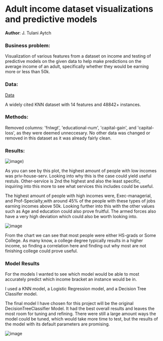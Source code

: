 # Adult income dataset visualizations and predictive models

**Author**: J. Tulani Aytch

### Business problem:

Visualization of various features from a dataset on income and testing of predictive models on the given data to help make predictions on the average income of an adult, specifically whether they would be earning more or less than 50k.


### Data:
[Data](https://www.kaggle.com/datasets/wenruliu/adult-income-dataset)

A widely cited KNN dataset with 14 features and 48842+ instances.

### Methods:
Removed columns: 'fnlwgt', 'educational-num', 'capital-gain', and 'capital-loss', as they were deemed unneccesary.
No other data was changed or removed in this dataset as it was already fairly clean.

### Results:

![image](https://user-images.githubusercontent.com/112998617/205214146-2d1fa016-785f-4fa3-a19e-1fdc67bf8e8b.png))

As you can see by this plot, the highest amount of people with low incomes was priv-house-serv. Looking into why this is the case could yield useful restuls.
Other-service is 2nd the highest and also the least specific, inquiring into this more to see what services this includes could be useful.

The highest amount of people with high incomes were, Exec-managerial, and Prof-Specialty,with around 45% of the people with these types of jobs earning incomes above 50k. Looking further into this with the other values such as Age and education could also prove fruitful.
The armed forces also have a very high deviation which could also be worth looking into.


![image](https://user-images.githubusercontent.com/112998617/204623129-2350d691-77ef-4567-a57d-e3023269f432.png)

From the chart we can see that most people were either HS-grads or Some College. As many know, a college degree typically results in a higher income, so finding a correlation here and finding out why most are not finishing college could prove useful.
### Model Results

For the models I wanted to see which model would be able to most accurately predict which income bracket an instance would be in.

I used a KNN model, a Logistic Regression model, and a Decision Tree Classifer model.

The final model I have chosen for this project will be the original DecisionTreeClassifier Model.
It had the best overall results and leaves the most room for tuning and refining.
There were still a large amount ways the model could be tuned, which would take more time to test, but the results of the model with its default parameters are promising.

![image](https://user-images.githubusercontent.com/112998617/205214945-94058fe1-9fe1-4aab-87ef-e0253064a970.png)
